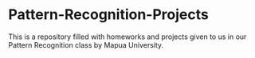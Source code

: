 # Pattern-Recognition-Projects
This is a repository filled with homeworks and projects given to us in our Pattern Recognition class by Mapua University.
